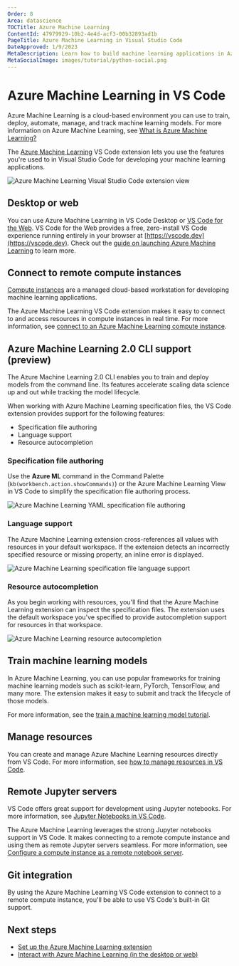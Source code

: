 ```yaml
---
Order: 8
Area: datascience
TOCTitle: Azure Machine Learning
ContentId: 47979929-10b2-4e4d-acf3-00b32893ad1b
PageTitle: Azure Machine Learning in Visual Studio Code
DateApproved: 1/9/2023
MetaDescription: Learn how to build machine learning applications in Azure Machine Learning using the Visual Studio Code extension
MetaSocialImage: images/tutorial/python-social.png
---
```


# Azure Machine Learning in VS Code

Azure Machine Learning is a cloud-based environment you can use to train, deploy, automate, manage, and track machine learning models. For more information on Azure Machine Learning, see [What is Azure Machine Learning?](https://learn.microsoft.com/azure/machine-learning/overview-what-is-azure-machine-learning)

The [Azure Machine Learning](https://marketplace.visualstudio.com/items?itemName=ms-toolsai.vscode-ai) VS Code extension lets you use the features you're used to in Visual Studio Code for developing your machine learning applications.

![Azure Machine Learning Visual Studio Code extension view](images/azure-machine-learning/azure-machine-learning-vscode-extension.png)

## Desktop or web

You can use Azure Machine Learning in VS Code Desktop or [VS Code for the Web](/docs/editor/vscode-web.md). VS Code for the Web provides a free, zero-install VS Code experience running entirely in your browser at [https://vscode.dev](https://vscode.dev). Check out the [guide on launching Azure Machine Learning](https://learn.microsoft.com/azure/machine-learning/how-to-launch-vs-code-remote?view=azureml-api-2&tabs=vscode-web) to learn more.

## Connect to remote compute instances

[Compute instances](https://learn.microsoft.com/azure/machine-learning/concept-compute-instance) are a managed cloud-based workstation for developing machine learning applications.

The Azure Machine Learning VS Code extension makes it easy to connect to and access resources in compute instances in real time. For more information, see [connect to an Azure Machine Learning compute instance](https://learn.microsoft.com/azure/machine-learning/how-to-set-up-vs-code-remote?tabs=extension).

## Azure Machine Learning 2.0 CLI support (preview)

The Azure Machine Learning 2.0 CLI enables you to train and deploy models from the command line. Its features accelerate scaling data science up and out while tracking the model lifecycle.

When working with Azure Machine Learning specification files, the VS Code extension provides support for the following features:

- Specification file authoring
- Language support
- Resource autocompletion

### Specification file authoring

Use the **Azure ML** command in the Command Palette (`kb(workbench.action.showCommands)`) or the Azure Machine Learning View in VS Code to simplify the specification file authoring process.

![Azure Machine Learning YAML specification file authoring](images/azure-machine-learning/specification-file-authoring.gif)

### Language support

The Azure Machine Learning extension cross-references all values with resources in your default workspace. If the extension detects an incorrectly specified resource or missing property, an inline error is displayed.

![Azure Machine Learning specification file language support](images/azure-machine-learning/language-support.gif)

### Resource autocompletion

As you begin working with resources, you'll find that the Azure Machine Learning extension can inspect the specification files. The extension uses the default workspace you've specified to provide autocompletion support for resources in that workspace.

![Azure Machine Learning resource autocompletion](images/azure-machine-learning/resource-autocompletion.gif)

## Train machine learning models

In Azure Machine Learning, you can use popular frameworks for training machine learning models such as scikit-learn, PyTorch, TensorFlow, and many more. The extension makes it easy to submit and track the lifecycle of those models.

For more information, see the [train a machine learning model tutorial](https://learn.microsoft.com/azure/machine-learning/tutorial-train-deploy-image-classification-model-vscode).

## Manage resources

You can create and manage Azure Machine Learning resources directly from VS Code. For more information, see [how to manage resources in VS Code](https://learn.microsoft.com/azure/machine-learning/how-to-manage-resources-vscode).

## Remote Jupyter servers

VS Code offers great support for development using Jupyter notebooks. For more information, see [Jupyter Notebooks in VS Code](/docs/datascience/jupyter-notebooks.md).

The Azure Machine Learning leverages the strong Jupyter notebooks support in VS Code. It makes connecting to a remote compute instance and using them as remote Jupyter servers seamless. For more information, see [Configure a compute instance as a remote notebook server](https://learn.microsoft.com/azure/machine-learning/how-to-set-up-vs-code-remote?tabs=extension).

## Git integration

By using the Azure Machine Learning VS Code extension to connect to a remote compute instance, you'll be able to use VS Code's built-in Git support.

## Next steps

- [Set up the Azure Machine Learning extension](https://learn.microsoft.com/azure/machine-learning/how-to-setup-vs-code)
- [Interact with Azure Machine Learning (in the desktop or web)](https://learn.microsoft.com/azure/machine-learning/how-to-launch-vs-code-remote?view=azureml-api-2&tabs=vscode-web)
